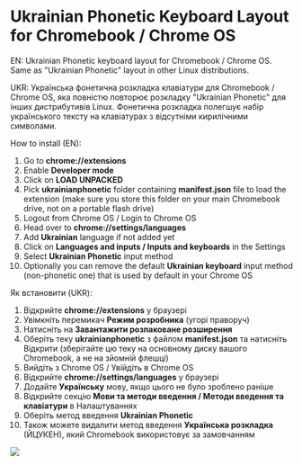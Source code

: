 # Ukrainian Phonetic Keyboard Layout for Chromebook / Chrome OS
EN: Ukrainian Phonetic keyboard layout for Chromebook / Chrome OS. Same as "Ukrainian Phonetic" layout in other Linux distributions.

UKR: Українська фонетична розкладка клавіатури для Chromebook / Chrome OS, яка повністю повторює розкладку "Ukrainian Phonetic" для інших дистрибутивів Linux. Фонетична розкладка полегшує набір українського тексту на клавіатурах з відсутніми кирилічними символами.

How to install (EN):
1. Go to **chrome://extensions**
2. Enable **Developer mode**
2. Click on **LOAD UNPACKED**
3. Pick **ukrainianphonetic** folder containing **manifest.json** file to load the extension (make sure you store this folder on your main Chromebook drive, not on a portable flash drive)
4. Logout from Chrome OS / Login to Chrome OS
5. Head over to **chrome://settings/languages**
6. Add **Ukrainian** language if not added yet
7. Click on **Languages and inputs / Inputs and keyboards** in the Settings
8. Select **Ukrainian Phonetic** input method
9. Optionally you can remove the default **Ukrainian keyboard** input method (non-phonetic one) that is used by default in your Chrome OS

Як встановити (UKR):
1. Відкрийте **chrome://extensions** у браузері
2. Увімкніть перемикач **Режим розробника** (угорі праворуч)
3. Натисніть на **Завантажити розпаковане розширення**
4. Оберіть теку **ukrainianphonetic** з файлом **manifest.json** та натисніть Відкрити (зберігайте цю теку на основному диску вашого Chromebook, а не на зйомній флешці)
5. Вийдіть з Chrome OS / Увійдіть в Chrome OS
6. Відкрийте **chrome://settings/languages** у браузері
7. Додайте **Українську** мову, якщо цього не було зроблено раніше
8. Відкрийте секцію **Мови та методи введення / Методи введення та клавіатури** в Налаштуваннях
9. Оберіть метод введення **Ukrainian Phonetic**
10. Також можете видалити метод введення **Українська розкладка** (ЙЦУКЕН), який Chromebook використовує за замовчанням

![](https://i.imgur.com/j8wp6Va.png)
